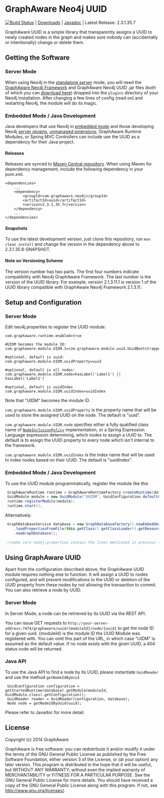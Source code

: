 GraphAware Neo4j UUID
=====================

[![Build Status](https://travis-ci.org/graphaware/neo4j-uuid.png)](https://travis-ci.org/graphaware/neo4j-uuid) | <a href="http://graphaware.com/downloads/" target="_blank">Downloads</a> | <a href="http://graphaware.com/site/uuid/latest/apidocs/" target="_blank">Javadoc</a> | Latest Release: 2.3.1.35.7

GraphAware UUID is a simple library that transparently assigns a UUID to newly created nodes in the graph and makes sure nobody
can (accidentally or intentionally) change or delete them.

Getting the Software
--------------------

### Server Mode

When using Neo4j in the <a href="http://docs.neo4j.org/chunked/stable/server-installation.html" target="_blank">standalone server</a> mode,
you will need the <a href="https://github.com/graphaware/neo4j-framework" target="_blank">GraphAware Neo4j Framework</a> and GraphAware Neo4j UUID .jar files (both of which you can <a href="http://graphaware.com/downloads/" target="_blank">download here</a>) dropped
into the `plugins` directory of your Neo4j installation. After changing a few lines of config (read on) and restarting Neo4j, the module will do its magic.

### Embedded Mode / Java Development

Java developers that use Neo4j in <a href="http://docs.neo4j.org/chunked/stable/tutorials-java-embedded.html" target="_blank">embedded mode</a>
and those developing Neo4j <a href="http://docs.neo4j.org/chunked/stable/server-plugins.html" target="_blank">server plugins</a>,
<a href="http://docs.neo4j.org/chunked/stable/server-unmanaged-extensions.html" target="_blank">unmanaged extensions</a>,
GraphAware Runtime Modules, or Spring MVC Controllers can include use the UUID as a dependency for their Java project.

#### Releases

Releases are synced to <a href="http://search.maven.org/#search%7Cga%7C1%7Ca%3A%22uuid%22" target="_blank">Maven Central repository</a>. When using Maven for dependency management, include the following dependency in your pom.xml.

    <dependencies>
        ...
        <dependency>
            <groupId>com.graphaware.neo4j</groupId>
            <artifactId>uuid</artifactId>
            <version>2.3.1.35.7</version>
        </dependency>
        ...
    </dependencies>

#### Snapshots

To use the latest development version, just clone this repository, run `mvn clean install` and change the version in the
dependency above to 2.3.1.35.8-SNAPSHOT.

#### Note on Versioning Scheme

The version number has two parts. The first four numbers indicate compatibility with Neo4j GraphAware Framework.
 The last number is the version of the UUID library. For example, version 2.1.3.11.1 is version 1 of the UUID library
 compatible with GraphAware Neo4j Framework 2.1.3.11.


Setup and Configuration
--------------------

### Server Mode

Edit neo4j.properties to register the UUID module:

```
com.graphaware.runtime.enabled=true

#UIDM becomes the module ID:
com.graphaware.module.UIDM.1=com.graphaware.module.uuid.UuidBootstrapper

#optional, default is uuid:
com.graphaware.module.UIDM.uuidProperty=uuid

#optional, default is all nodes:
com.graphaware.module.UIDM.node=hasLabel('Label1') || hasLabel('Label2')

#optional, default is uuidIndex
com.graphaware.module.UIDM.uuidIndex=uuidIndex

```

Note that "UIDM" becomes the module ID. 

`com.graphaware.module.UIDM.uuidProperty` is the property name that will be used to store the assigned UUID on the node. The default is "uuid".

`com.graphaware.module.UIDM.node` specifies either a fully qualified class name of [`NodeInclusionPolicy`](http://graphaware.com/site/framework/latest/apidocs/com/graphaware/common/policy/NodeInclusionPolicy.html) implementation,
or a Spring Expression Language expression determining, which nodes to assign a UUID to. The default is to assign the
UUID property to every node which isn't internal to the framework.

`com.graphaware.module.UIDM.uuidIndex` is the index name that will be used to index nodes based on their UUID. The default is "uuidIndex".

### Embedded Mode / Java Development

To use the UUID module programmatically, register the module like this

```java
 GraphAwareRuntime runtime = GraphAwareRuntimeFactory.createRuntime(database);  //where database is an instance of GraphDatabaseService
 UuidModule module = new UuidModule("UUIDM", UuidConfiguration.defaultConfiguration());
 runtime.registerModule(module);
 runtime.start();
```

Alternatively:
```java
 GraphDatabaseService database = new GraphDatabaseFactory().newEmbeddedDatabaseBuilder(pathToDb)
    .loadPropertiesFromFile(this.getClass().getClassLoader().getResource("neo4j.properties").getPath())
    .newGraphDatabase();
 
 //make sure neo4j.properties contain the lines mentioned in previous section
```

Using GraphAware UUID
---------------------

Apart from the configuration described above, the GraphAware UUID module requires nothing else to function. It will assign a UUID to nodes configured,
and will prevent modifications to the UUID or deletion of the UUID property from these nodes by not allowing the transaction to commit.
You can also retrieve a node by UUID.

### Server Mode

In Server Mode, a node can be retrieved by its UUID via the REST API.

You can issue GET requests to `http://your-server-address:7474/graphaware/uuid/{moduleId}/node/{uuid}` to get the node ID for a given uuid.
{moduleId} is the module ID the UUID Module was registered with. You can omit this part of the URL, in which case "UIDM" is assumed as the default value.
If no node exists with the given UUID, a 404 status code will be returned.

### Java API

To use the Java API to find a node by its UUID, please instantiate `UuidReader` and use the method `getNodeIdByUuid`

```
 UuidConfiguration configuration = getStartedRuntime(database).getModule(moduleId, UuidModule.class).getConfiguration();
 UuidReader reader = UuidReader(configuration, database);
 Node node = getNodeIdByUuid(uuid);
```

Please refer to Javadoc for more detail.


License
-------

Copyright (c) 2014 GraphAware

GraphAware is free software: you can redistribute it and/or modify it under the terms of the GNU General Public License
as published by the Free Software Foundation, either version 3 of the License, or (at your option) any later version.
This program is distributed in the hope that it will be useful, but WITHOUT ANY WARRANTY; without even the implied
warranty of MERCHANTABILITY or FITNESS FOR A PARTICULAR PURPOSE. See the GNU General Public License for more details.
You should have received a copy of the GNU General Public License along with this program.
If not, see <http://www.gnu.org/licenses/>.
